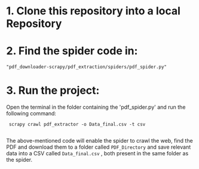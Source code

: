 # 1. Clone this repository into a local Repository 


# 2. Find the spider code in:
```
"pdf_downloader-scrapy/pdf_extraction/spiders/pdf_spider.py"

```

# 3. Run the project:
Open the terminal in the folder containing the 'pdf_spider.py' and run the following command:
```
 scrapy crawl pdf_extractor -o Data_final.csv -t csv   
 
 ```


The above-mentioned code will enable the spider to crawl the web, find the PDF and download them to a folder called ` PDF_Directory `
and save relevant data into a CSV called `Data_final.csv` , both present in the same folder as the spider.
